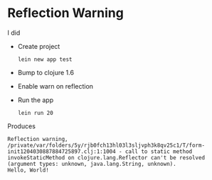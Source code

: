 # Reflection Warning

I did

* Create project

    `lein new app test`

* Bump to clojure 1.6
* Enable warn on reflection
* Run the app

    `lein run 20`

Produces

    Reflection warning, /private/var/folders/5y/rjb0fch13hl03l3sljvph3k8qv25c1/T/form-init1204030887884725897.clj:1:1004 - call to static method invokeStaticMethod on clojure.lang.Reflector can't be resolved (argument types: unknown, java.lang.String, unknown).
    Hello, World!


